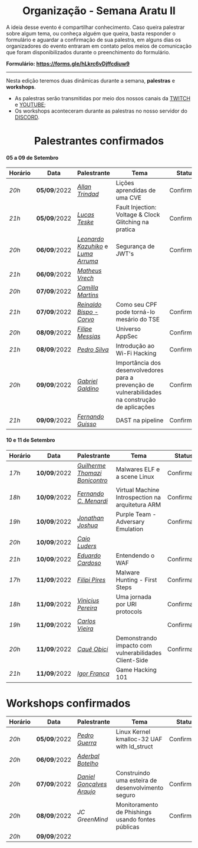 <h1 align="center"> Organização - Semana Aratu II </h1>

A ideia desse evento é compartilhar conhecimento. Caso queira palestrar sobre algum tema, ou conheça alguém que queira, basta responder o formulário e aguardar a confirmação de sua palestra, em alguns dias os organizadores do evento entraram em contato pelos meios de comunicação que foram disponibilizados durante o preenchimento do formulário.

**Formulário: https://forms.gle/hLkrc6vDjffcdiuw9**

---

Nesta edição teremos duas dinâmicas durante a semana, **palestras** e **workshops**.

- As palestras serão transmitidas por meio dos nossos canais da [TWITCH](https://www.twitch.tv/boitatech) e  [YOUTUBE](https://www.youtube.com/channel/UC7HAEoQjhtcCFWjgcivluyA);
- Os workshops aconteceram durante as palestras no nosso servidor do [DISCORD](https://discord.gg/boitatech).

<h1 align="center"> Palestrantes confirmados </h1>

#### 05 a 09 de Setembro

| Horário | Data | Palestrante | Tema | Status |
|---------|------|-------------|------|--------|
| *20h* | **05/09**/2022 | *[Allan Trindad](https://www.linkedin.com/in/allan-trindad-7296091bb/)* | Lições aprendidas de uma CVE | Confirmado
| *21h* | **05/09**/2022 | *[Lucas Teske](https://www.linkedin.com/in/lucas-teske-8206301b/)* | Fault Injection: Voltage & Clock Glitching na pratica | Confirmado
| *20h* | **06/09**/2022 | *[Leonardo Kazuhiko](https://www.linkedin.com/in/kazu-hiko/)* e *[Luma Arruma](https://www.linkedin.com/in/luma-arruda/)* | Segurança de JWT's | Confirmado
| *21h* | **06/09**/2022 | *[Matheus Vrech](https://www.linkedin.com/in/vrech/)* |
| *20h* | **07/09**/2022 | *[Camilla Martins](https://www.linkedin.com/in/camilla-martins-603344115/)* |
| *21h* | **07/09**/2022 | *[Reinaldo Bispo - Corvo](https://www.linkedin.com/in/reinaldo-bispo/)* | Como seu CPF pode torná-lo mesário do TSE | Confirmado
| *20h* | **08/09**/2022 | *[Filipe Messias](https://www.linkedin.com/in/fmessias/)* | Universo AppSec | Confirmado
| *21h* | **08/09**/2022 | *[Pedro Silva](https://www.linkedin.com/in/demon-i386/)* | Introdução ao Wi-Fi Hacking | Confirmado
| *20h* | **09/09**/2022 | *[Gabriel Galdino](https://www.linkedin.com/in/gabogaldino/)* | Importância dos desenvolvedores para a prevenção de vulnerabilidades na construção de aplicações | Confirmado
| *21h* | **09/09**/2022 | *[Fernando Guisso](https://www.linkedin.com/in/fernandoguisso/)* | DAST na pipeline | Confirmado

#### 10 e 11 de Setembro

| Horário | Data | Palestrante | Tema | Status |
|---------|------|-------------|------|--------|
| *17h* | **10/09**/2022 | *[Guilherme Thomazi Bonicontro](https://www.linkedin.com/in/guithomazi/)* | Malwares ELF e a scene Linux | Confirmado
| *18h* | **10/09**/2022 | *[Fernando C. Menardi](https://www.linkedin.com/in/fernando-c-menardi-39b649195/)* | Virtual Machine Introspection na arquitetura ARM | Confirmado
| *19h* | **10/09**/2022 | *[Jonathan Joshua](https://www.linkedin.com/in/jonathanjdr/)* | Purple Team - Adversary Emulation | Confirmado
| *20h* | **10/09**/2022 | *[Caio Luders](https://www.linkedin.com/in/caioluders/)* |
| *21h* | **10/09**/2022 | *[Eduardo Cardoso](https://www.linkedin.com/in/eduardo-cardoso-677958171/)* | Entendendo o WAF | Confirmado
| *17h* | **11/09**/2022 | *[Filipi Pires](https://www.linkedin.com/in/filipipires/)* | Malware Hunting - First Steps | Confirmado
| *18h* | **11/09**/2022 | *[Vinicius Pereira](https://www.linkedin.com/in/viniciuspereiras)* | Uma jornada por URI protocols | Confirmado
| *19h* | **11/09**/2022 | *[Carlos Vieira](https://www.linkedin.com/in/carlosevieira/)* | | Confirmado
| *20h* | **11/09**/2022 | *[Cauê Obici](https://www.linkedin.com/in/caueo/)* | Demonstrando impacto com vulnerabilidades Client-Side | Confirmado
| *21h* | **11/09**/2022 | *[Igor Franca](https://www.linkedin.com/in/igor-franca/)* | Game Hacking 101

# Workshops confirmados

| Horário | Data | Palestrante | Tema | Status |
|---------|------|-------------|------|--------|
| *20h* | **05/09**/2022 | *[Pedro Guerra](https://www.linkedin.com/in/x0xten/)* | Linux Kernel kmalloc-32 UAF with ld_struct | Confirmado
| *20h* | **06/09**/2022 | *[Aderbal Botelho](https://www.linkedin.com/in/aderbalbotelho/)* |
| *20h* | **07/09**/2022 | *[Daniel Gonçalves Araujo](https://www.linkedin.com/in/dandga/)* | Construindo uma esteira de desenvolvimento seguro | Confirmado
| *20h* | **08/09**/2022 | *JC GreenMind* | Monitoramento de Phishings usando fontes públicas | Confirmado
| *20h* | **09/09**/2022 |

